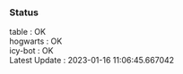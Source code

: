 ### Status


table : OK  
hogwarts : OK  
icy-bot : OK  
Latest Update : 2023-01-16 11:06:45.667042
